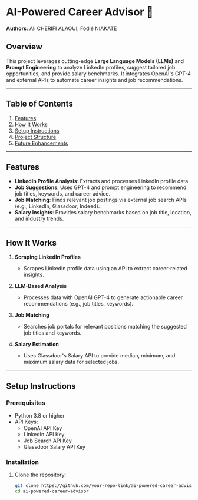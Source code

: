 # AI-Powered Career Advisor 🚀  
**Authors**: Ali CHERIFI ALAOUI, Fodié NIAKATE  

## Overview  
This project leverages cutting-edge **Large Language Models (LLMs)** and **Prompt Engineering** to analyze LinkedIn profiles, suggest tailored job opportunities, and provide salary benchmarks. It integrates OpenAI's GPT-4 and external APIs to automate career insights and job recommendations.  

---

## Table of Contents  
1. [Features](#features)  
2. [How It Works](#how-it-works)  
3. [Setup Instructions](#setup-instructions)  
4. [Project Structure](#project-structure)  
5. [Future Enhancements](#future-enhancements)  

---

## Features  
- **LinkedIn Profile Analysis**: Extracts and processes LinkedIn profile data.  
- **Job Suggestions**: Uses GPT-4 and prompt engineering to recommend job titles, keywords, and career advice.  
- **Job Matching**: Finds relevant job postings via external job search APIs (e.g., LinkedIn, Glassdoor, Indeed).  
- **Salary Insights**: Provides salary benchmarks based on job title, location, and industry trends.  

---

## How It Works  
1. **Scraping LinkedIn Profiles**  
   - Scrapes LinkedIn profile data using an API to extract career-related insights.  

2. **LLM-Based Analysis**  
   - Processes data with OpenAI GPT-4 to generate actionable career recommendations (e.g., job titles, keywords).  

3. **Job Matching**  
   - Searches job portals for relevant positions matching the suggested job titles and keywords.  

4. **Salary Estimation**  
   - Uses Glassdoor's Salary API to provide median, minimum, and maximum salary data for selected jobs.  

---

## Setup Instructions  

### Prerequisites  
- Python 3.8 or higher  
- API Keys:  
  - OpenAI API Key  
  - LinkedIn API Key  
  - Job Search API Key  
  - Glassdoor Salary API Key  

### Installation  
1. Clone the repository:  
   ```bash
   git clone https://github.com/your-repo-link/ai-powered-career-advisor.git
   cd ai-powered-career-advisor
